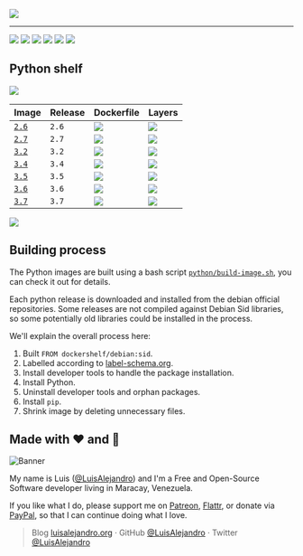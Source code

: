![](https://gitcdn.xyz/repo/LuisAlejandro/dockershelf/master/images/banner.svg)

---

[![](https://img.shields.io/github/release/LuisAlejandro/dockershelf.svg)](https://github.com/LuisAlejandro/dockershelf/releases) [![](https://img.shields.io/travis/LuisAlejandro/dockershelf.svg)](https://travis-ci.org/LuisAlejandro/dockershelf) [![](https://img.shields.io/docker/pulls/dockershelf/python.svg)](https://hub.docker.com/r/dockershelf/python) [![](https://img.shields.io/github/issues-raw/LuisAlejandro/dockershelf/in%20progress.svg?label=in%20progress)](https://github.com/LuisAlejandro/dockershelf/issues?q=is%3Aissue+is%3Aopen+label%3A%22in+progress%22) [![](https://badges.gitter.im/LuisAlejandro/dockershelf.svg)](https://gitter.im/LuisAlejandro/dockershelf) [![](https://cla-assistant.io/readme/badge/LuisAlejandro/dockershelf)](https://cla-assistant.io/LuisAlejandro/dockershelf)

## Python shelf

![](https://gitcdn.xyz/repo/LuisAlejandro/dockershelf/master/images/table.svg)

|Image  |Release  |Dockerfile  |Layers  |
|-------|---------|------------|--------|
|[`2.6`](https://hub.docker.com/r/dockershelf/python)|`2.6`|[![](https://img.shields.io/badge/-python%2F2.6%2FDockerfile-blue.svg)](https://github.com/LuisAlejandro/dockershelf/blob/master/python/2.6/Dockerfile)|[![](https://images.microbadger.com/badges/image/dockershelf/python:2.6.svg)](https://microbadger.com/images/dockershelf/python:2.6)|
|[`2.7`](https://hub.docker.com/r/dockershelf/python)|`2.7`|[![](https://img.shields.io/badge/-python%2F2.7%2FDockerfile-blue.svg)](https://github.com/LuisAlejandro/dockershelf/blob/master/python/2.7/Dockerfile)|[![](https://images.microbadger.com/badges/image/dockershelf/python:2.7.svg)](https://microbadger.com/images/dockershelf/python:2.7)|
|[`3.2`](https://hub.docker.com/r/dockershelf/python)|`3.2`|[![](https://img.shields.io/badge/-python%2F3.2%2FDockerfile-blue.svg)](https://github.com/LuisAlejandro/dockershelf/blob/master/python/3.2/Dockerfile)|[![](https://images.microbadger.com/badges/image/dockershelf/python:3.2.svg)](https://microbadger.com/images/dockershelf/python:3.2)|
|[`3.4`](https://hub.docker.com/r/dockershelf/python)|`3.4`|[![](https://img.shields.io/badge/-python%2F3.4%2FDockerfile-blue.svg)](https://github.com/LuisAlejandro/dockershelf/blob/master/python/3.4/Dockerfile)|[![](https://images.microbadger.com/badges/image/dockershelf/python:3.4.svg)](https://microbadger.com/images/dockershelf/python:3.4)|
|[`3.5`](https://hub.docker.com/r/dockershelf/python)|`3.5`|[![](https://img.shields.io/badge/-python%2F3.5%2FDockerfile-blue.svg)](https://github.com/LuisAlejandro/dockershelf/blob/master/python/3.5/Dockerfile)|[![](https://images.microbadger.com/badges/image/dockershelf/python:3.5.svg)](https://microbadger.com/images/dockershelf/python:3.5)|
|[`3.6`](https://hub.docker.com/r/dockershelf/python)|`3.6`|[![](https://img.shields.io/badge/-python%2F3.6%2FDockerfile-blue.svg)](https://github.com/LuisAlejandro/dockershelf/blob/master/python/3.6/Dockerfile)|[![](https://images.microbadger.com/badges/image/dockershelf/python:3.6.svg)](https://microbadger.com/images/dockershelf/python:3.6)|
|[`3.7`](https://hub.docker.com/r/dockershelf/python)|`3.7`|[![](https://img.shields.io/badge/-python%2F3.7%2FDockerfile-blue.svg)](https://github.com/LuisAlejandro/dockershelf/blob/master/python/3.7/Dockerfile)|[![](https://images.microbadger.com/badges/image/dockershelf/python:3.7.svg)](https://microbadger.com/images/dockershelf/python:3.7)|

![](https://gitcdn.xyz/repo/LuisAlejandro/dockershelf/master/images/table.svg)

## Building process

The Python images are built using a bash script [`python/build-image.sh`](https://github.com/LuisAlejandro/dockershelf/blob/master/python/build-image.sh), you can check it out for details.

Each python release is downloaded and installed from the debian official repositories. Some releases are not compiled against Debian Sid libraries, so some potentially old libraries could be installed in the process.

We'll explain the overall process here:

1. Built `FROM dockershelf/debian:sid`.
2. Labelled according to [label-schema.org](http://label-schema.org).
3. Install developer tools to handle the package installation.
4. Install Python.
5. Uninstall developer tools and orphan packages.
6. Install `pip`.
7. Shrink image by deleting unnecessary files.

## Made with :heart: and :hamburger:

![Banner](http://huntingbears.com.ve/static/img/site/banner.svg)

My name is Luis ([@LuisAlejandro](https://github.com/LuisAlejandro)) and I'm a Free and Open-Source Software developer living in Maracay, Venezuela.

If you like what I do, please support me on [Patreon](https://www.patreon.com/luisalejandro), [Flattr](https://flattr.com/profile/luisalejandro), or donate via [PayPal](https://www.paypal.me/martinezfaneyth), so that I can continue doing what I love.

> Blog [luisalejandro.org](http://luisalejandro.org) · GitHub [@LuisAlejandro](https://github.com/LuisAlejandro) · Twitter [@LuisAlejandro](https://twitter.com/LuisAlejandro)